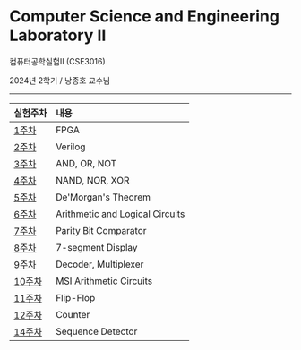 # Computer Science and Engineering Laboratory Ⅱ

컴퓨터공학실험Ⅱ (CSE3016)

2024년 2학기 / 낭종호 교수님

---

|실험주차|내용|
|:---|:---|
| [1주차](01주차)| FPGA|
| [2주차](02주차)| Verilog|
| [3주차](03주차)| AND, OR, NOT|
| [4주차](04주차)| NAND, NOR, XOR|
| [5주차](05주차)| De'Morgan's Theorem|
| [6주차](06주차)| Arithmetic and Logical Circuits|
| [7주차](07주차)| Parity Bit Comparator|
| [8주차](08주차)| 7-segment Display|
| [9주차](09주차)| Decoder, Multiplexer|
| [10주차](10주차)| MSI Arithmetic Circuits|
| [11주차](11주차)| Flip-Flop|
| [12주차](12주차)| Counter|
| [14주차](14주차)| Sequence Detector|
